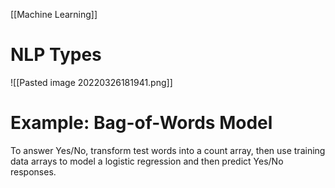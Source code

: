 [[Machine Learning]]
# NLP Types
![[Pasted image 20220326181941.png]]
# Example: Bag-of-Words Model
To answer Yes/No, transform test words into a count array, then use training data arrays to model a logistic regression and then predict Yes/No responses.
